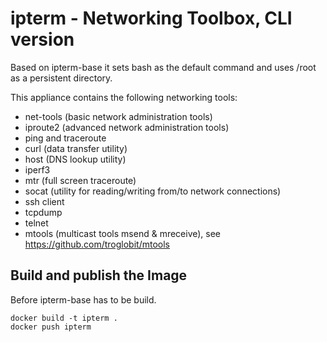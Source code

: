 # ipterm - Networking Toolbox, CLI version

Based on ipterm-base it sets bash as the default command and
uses /root as a persistent directory.

This appliance contains the following networking tools:

- net-tools (basic network administration tools)
- iproute2 (advanced network administration tools)
- ping and traceroute
- curl (data transfer utility)
- host (DNS lookup utility)
- iperf3
- mtr (full screen traceroute)
- socat (utility for reading/writing from/to network connections)
- ssh client
- tcpdump
- telnet
- mtools (multicast tools msend & mreceive),
  see https://github.com/troglobit/mtools

## Build and publish the Image

Before ipterm-base has to be build.

```
docker build -t ipterm .
docker push ipterm
```
